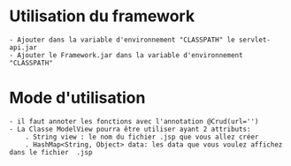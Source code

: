 # Utilisation du framework
    - Ajouter dans la variable d'environnement "CLASSPATH" le servlet-api.jar
    - Ajouter le Framework.jar dans la variable d'environnement "CLASSPATH"

# Mode d'utilisation
    - il faut annoter les fonctions avec l'annotation @Crud(url='')
    - La Classe ModelView pourra être utiliser ayant 2 attributs: 
        . String view : le nom du fichier .jsp que vous allez créer
        . HashMap<String, Object> data: les data que vous voulez affichez dans le fichier  .jsp